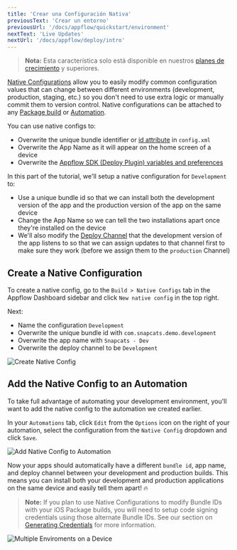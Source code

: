 ```yaml
---
title: 'Crear una Configuración Nativa'
previousText: 'Crear un entorno'
previousUrl: '/docs/appflow/quickstart/environment'
nextText: 'Live Updates'
nextUrl: '/docs/appflow/deploy/intro'
---
```


<blockquote>
  <p><b>Nota:</b> Esta característica solo está disponible en nuestros <a href="/pricing">planes de crecimiento</a> y superiores.</p>
</blockquote>

[Native Configurations](/docs/appflow/package/native-configs) allow you to easily modify common configuration values that can change between different environments (development, production, staging, etc.) so you don't need to use extra logic or manually commit them to version control. Native configurations can be attached to any [Package build](/doc/appflow/package) or [Automation](/doc/appflow/automation).

You can use native configs to:

* Overwrite the unique bundle identifier or [id attribute](https://cordova.apache.org/docs/en/latest/config_ref/#widget) in `config.xml`
* Overwrite the App Name as it will appear on the home screen of a device
* Overwrite the [Appflow SDK (Deploy Plugin) variables and preferences](/docs/appflow/deploy/api#plugin-variables)

In this part of the tutorial, we'll setup a native configuration for `Development` to:

* Use a unique bundle id so that we can install both the development version of the app and the production version of the app on the same device
* Change the App Name so we can tell the two installations apart once they're installed on the device
* We'll also modify the [Deploy Channel](/docs/appflow/deploy/channels) that the development version of the app listens to so that we can assign updates to that channel first to make sure they work (before we assign them to the `production` Channel)

## Create a Native Configuration

To create a native config, go to the `Build > Native Configs` tab in the Appflow Dashboard sidebar and click `New native config` in the top right.

Next:

* Name the configuration `Development`
* Overwrite the unique bundle id with `com.snapcats.demo.development`
* Overwrite the app name with `Snapcats - Dev`
* Overwrite the deploy channel to be `Development`

![Create Native Config](/docs/assets/img/appflow/gif-new-native-configs.gif)

## Add the Native Config to an Automation

To take full advantage of automating your development environment, you'll want to add the native config to the automation we created earlier.

In your `Automations` tab, click `Edit` from the `Options` icon on the right of your automation, select the configuration from the `Native Config` dropdown and click `Save`.

![Add Native Config to Automation](/docs/assets/img/appflow/gif-add-native-config.gif)

Now your apps should automatically have a different `bundle id`, app name, and deploy channel between your development and production builds. This means you can install both your development and production applications on the same device and easily tell them apart! 🔥

<blockquote>
  <b>Note:</b> If you plan to use Native Configurations to modify Bundle IDs with your iOS Package builds, you will need to setup code signing credentials using those alternate Bundle IDs. See our section on <a href="/docs/appflow/package/credentials">Generating Credentials</a> for more information.
</blockquote>

![Multiple Enviroments on a Device](/docs/assets/img/appflow/ss-multiple-envs-device.png)